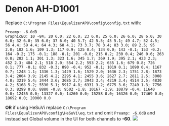 # Denon AH-D1001
Replace `C:\Program Files\EqualizerAPO\config\config.txt` with:
```
Preamp: -6.0dB
GraphicEQ: 10 -84; 20 6.0; 22 6.0; 23 6.0; 25 6.0; 26 6.0; 28 6.0; 30 6.0; 32 6.0; 35 6.0; 37 6.0; 40 5.7; 42 5.5; 45 5.1; 49 4.7; 52 4.5; 56 4.4; 59 4.4; 64 4.3; 68 4.1; 73 3.7; 78 3.4; 83 3.0; 89 2.5; 95 2.0; 102 1.6; 109 1.3; 117 0.9; 125 0.4; 134 0.0; 143 -0.1; 153 -0.2; 164 -0.2; 175 -0.1; 188 -0.1; 201 -0.0; 215 0.2; 230 0.4; 246 0.6; 263 0.8; 282 1.1; 301 1.3; 323 1.6; 345 1.7; 369 1.9; 395 2.1; 423 2.3; 452 2.3; 484 2.1; 518 2.0; 554 2.2; 593 2.2; 635 1.6; 679 0.8; 726 0.1; 777 -0.1; 832 -0.3; 890 -0.4; 952 -0.1; 1019 0.1; 1090 0.4; 1167 0.7; 1248 1.1; 1336 1.3; 1429 1.6; 1529 2.0; 1636 2.3; 1751 2.8; 1873 3.4; 2004 3.9; 2145 4.2; 2295 4.1; 2455 3.6; 2627 2.7; 2811 2.5; 3008 4.8; 3219 5.4; 3444 3.6; 3685 2.7; 3943 3.4; 4219 3.4; 4514 3.5; 4830 4.2; 5168 5.2; 5530 5.1; 5917 4.8; 6331 3.2; 6775 3.6; 7249 1.3; 7756 0.3; 8299 0.0; 8880 -0.8; 9502 -1.8; 10167 -1.9; 10879 -0.4; 11640 0.0; 12455 0.0; 13327 0.0; 14260 0.0; 15258 0.0; 16326 0.0; 17469 0.0; 18692 0.0; 20000 0.0
```
**OR** if using HeSuVi replace `C:\Program Files\EqualizerAPO\config\HeSuVi\eq.txt` and omit `Preamp: -6.0dB` and instead set Global volume in the UI for both channels to **-60**.
![](https://raw.githubusercontent.com/jaakkopasanen/AutoEq/master/results/Innerfidelity%202017/innerfidelity/onear/Denon%20AH-D1001/Denon%20AH-D1001.png)